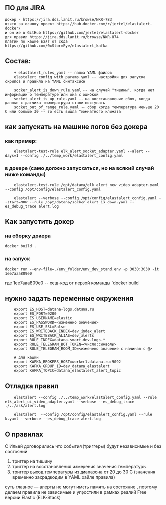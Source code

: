 ## ПО для JIRA 
    докер - https://jira.dds.lanit.ru/browse/NKR-783
    взято за основу проект https://hub.docker.com/r/jertel/elastalert-docker/
    и он же в GitHub https://github.com/jertel/elastalert-docker
    для правил https://jira.dds.lanit.ru/browse/NKR-874
    плагин по кафке взят от сюда https://github.com/0xStormEye/elastalert_kafka 
## Состав:
```
    + elastalert_rules_yaml -- папка YAML файлов
    elastalert_config_with_params.yaml -- настройки для запуска скрипов и правила на YAML синтаксисе
    
    socker_alert_is_down_rule.yaml -- на случай "тишины", когда нет информации о температуре или она с ошибкой
    socket_alert_is_up_rule.yaml -- на восстановление сбоя, когда данные с датчика температруры стали поступать 
    socket_out_of_range_rule.yaml -- сбор когда температура меньше 20 С или больше 30 -- то есть вышла "комнатного климата
```
## как запускать на машине логов без докера
### как пример: 
```
    elastalert-test-rule elk_alert_socket_adapter.yaml --alert --days=1 --config ./../temp_work/elastalert_config.yaml 
```
### в докере (само должно запускаться, но на всякий случай ниже команды)
```
    elastalert-test-rule /opt/datana/elk_alert_new_video_adapter.yaml --config /opt/config/elastalert_config.yaml
    
    elastalert --verbose --config /opt/config/elastalert_config.yaml --start=NOW --rule /opt/datana/socker_alert_is_down.yaml --es_debug_trace alert.log
```

## Как запустить докер
### на сборку докера
```
docker build .
```
### на запуск
```
docker run --env-file=./env_folder/env_dev_stand.env -p 3030:3030 -it 1ee7aaa809e0
```
где 1ee7aaa809e0 -- хеш-код от первой команды `docker build 

## нужно задать переменные окружения
```
    export ES_HOST=datana-logs.datana.ru
    export ES_PORT=9200
    export ES_USERNAME=elastic
    export ES_PASSWORD=<изменено значение>
    export ES_USE_SSL=False
    export ES_WRITEBACK_INDEX=dev_index_alert
    export ES_WRITEBACK_ALIAS=dev_alerts
    export RULE_INDEX=datana-smart-dev-logs-*
    export RULE_TELEGRAM_BOT_TOKEN=<число:символы>
    export RULE_TELEGRAM_ROOM_ID=<изменено значение с начиная с @>

    # для кафки
    export KAFKA_BROKERS_HOST=worker1.datana.ru:9092
    export KAFKA_GROUP_ID=dev_datana_elastalert
    export KAFKA_TOPIC=datana_elastalert_alert_topic
```

## Отладка правил
```
    elastalert --config ./../temp_work/elastalert_config.yaml --rule elk_alert_ui_video_adapter.yaml --verbose --es_debug_trace ./../ask/alert.log
    
    elastalert  --config /opt/config/elastalert_config.yaml --rule k.yaml --verbose --es_debug_trace alert.log
```

## О правилах 
C Ильей договорились что события (триггеры) будут независимые и без состояний
1) триггер на тишину
2) триггер на восстановления измерения значения температуры
3) триггер выход температуры из диапазона от 20 до 30 С (значения временно захрадкодим в YAML файле правила)

суть главное — алерты не могут иметь память на состояние , поэтому делаем правила не зависимые и упростили в рамках реалий Free версии Еlastic (ELK-Stack)